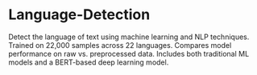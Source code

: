# Language-Detection
Detect the language of text using machine learning and NLP techniques. Trained on 22,000 samples across 22 languages. Compares model performance on raw vs. preprocessed data. Includes both traditional ML models and a BERT-based deep learning model.
